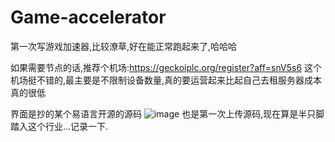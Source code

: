 # Game-accelerator
第一次写游戏加速器,比较潦草,好在能正常跑起来了,哈哈哈

如果需要节点的话,推荐个机场:https://geckoiplc.org/register?aff=snV5s6
这个机场挺不错的,最主要是不限制设备数量,真的要运营起来比起自己去租服务器成本真的很低


界面是抄的某个易语言开源的源码
![image](https://att.125.la/data/attachment/forum/202104/06/153838zymy0mm0cwray848.png)
也是第一次上传源码,现在算是半只脚踏入这个行业...记录一下.
